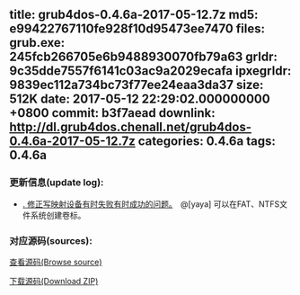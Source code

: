 title: grub4dos-0.4.6a-2017-05-12.7z
md5: e99422767110fe928f10d95473ee7470
files:
  grub.exe: 245fcb266705e6b9488930070fb79a63
  grldr: 9c35dde7557f6141c03ac9a2029ecafa
  ipxegrldr: 9839ec112a734bc73f77ee24eaa3da37
size: 512K
date: 2017-05-12 22:29:02.000000000 +0800
commit: b3f7aead
downlink: http://dl.grub4dos.chenall.net/grub4dos-0.4.6a-2017-05-12.7z
categories: 0.4.6a
tags: 0.4.6a
---


### 更新信息(update log):
  * [﻿. 修正写映射设备有时失败有时成功的问题。](https://github.com/chenall/grub4dos/commit/b3f7aeadb932a23efc0ae55d66d0f6035b6d48ce)　@[yaya]
      可以在FAT、NTFS文件系统创建卷标。

### 对应源码(sources):
  [查看源码(Browse source)](https://github.com/chenall/grub4dos/tree/b3f7aeadb932a23efc0ae55d66d0f6035b6d48ce)

  [下载源码(Download ZIP)](https://github.com/chenall/grub4dos/archive/b3f7aeadb932a23efc0ae55d66d0f6035b6d48ce.zip)
